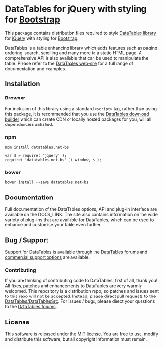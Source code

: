 # DataTables for jQuery with styling for [Bootstrap](http://getbootstrap.com/)

This package contains distribution files required to style
[DataTables library](https://datatables.net) for [jQuery](http://jquery.com/)
with styling for [Bootstrap](http://getbootstrap.com/).

DataTables is a table enhancing library which adds features such as paging,
ordering, search, scrolling and many more to a static HTML page. A comprehensive
API is also available that can be used to manipulate the table. Please refer to
the [DataTables web-site](//datatables.net) for a full range of documentation
and examples.

## Installation

### Browser

For inclusion of this library using a standard `<script>` tag, rather than using
this package, it is recommended that you use the
[DataTables download builder](//datatables.net/download) which can create CDN or
locally hosted packages for you, will all dependencies satisfied.

### npm

```
npm install datatables.net-bs
```

```
var $ = require( 'jquery' );
require( 'datatables.net-bs' )( window, $ );
```

### bower

```
bower install --save datatables.net-bs
```

## Documentation

Full documentation of the DataTables options, API and plug-in interface are
available on the DOCS_LINK. The site also contains information on the wide
variety of plug-ins that are available for DataTables, which can be used to
enhance and customise your table even further.

## Bug / Support

Support for DataTables is available through the
[DataTables forums](//datatables.net/forums) and
[commercial support options](//datatables.net/support) are available.

### Contributing

If you are thinking of contributing code to DataTables, first of all, thank you!
All fixes, patches and enhancements to DataTables are very warmly welcomed. This
repository is a distribution repo, so patches and issues sent to this repo will
not be accepted. Instead, please direct pull requests to the
[DataTables/DataTablesSrc](http://github.com/DataTables/DataTablesSrc). For
issues / bugs, please direct your questions to the
[DataTables forums](//datatables.net/forums).

## License

This software is released under the [MIT license](//datatables.net/license). You
are free to use, modify and distribute this software, but all copyright
information must remain.

